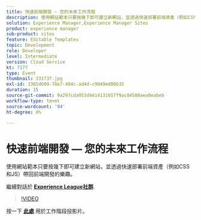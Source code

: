 ```yaml
---
title: 快速前端開發 — 您的未來工作流程
description: 使用網站範本只要按幾下即可建立新網站，並透過快速部署前端資產（例如CSS和JS）帶回前端開發的樂趣。 此工作階段屬於Adobe Developers Live內容事件的一部分。
solution: Experience Manager,Experience Manager Sites
product: experience manager
sub-product: sites
feature: Editable Templates
topic: Development
role: Developer
level: Intermediate
version: Cloud Service
kt: 7177
type: Event
thumbnail: 331737.jpg
exl-id: 3365d609-70e7-404c-ad4d-c9049ed00b35
duration: 15
source-git-commit: 9a297cda953d4414131657f9ac84580aea0eabeb
workflow-type: tm+mt
source-wordcount: '94'
ht-degree: 0%

---
```


# 快速前端開發 — 您的未來工作流程

使用網站範本只要按幾下即可建立新網站，並透過快速部署前端資產（例如CSS和JS）帶回前端開發的樂趣。

繼續對話於 **[Experience League社群](https://adobe.ly/36Yd3v6)**.

>[!VIDEO](https://video.tv.adobe.com/v/331737/?quality=12&learn=on&hidetitle=true)

按一下 **[此處](/help/adobe-developers-live/assets/rapid-frontend-devlopment.pdf)** 用於工作階段投影片。

